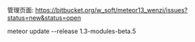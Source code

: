 管理页面:
https://bitbucket.org/w_soft/meteor13_wenzi/issues?status=new&status=open

meteor update --release 1.3-modules-beta.5